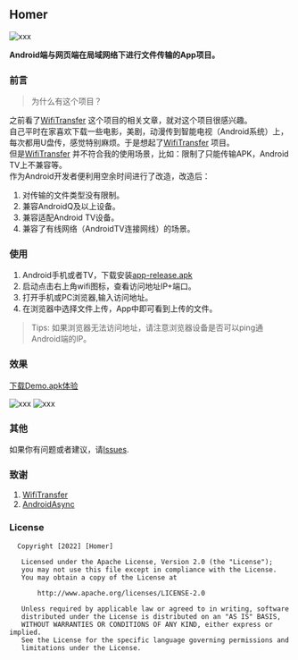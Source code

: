 ## Homer

![xxx](https://github.com/iDeMonnnnnn/Homer/blob/master/icon_logo.png?raw=true)

**Android端与网页端在局域网络下进行文件传输的App项目。**

### 前言

>为什么有这个项目？

之前看了[WifiTransfer](https://github.com/MZCretin/WifiTransfer-master) 这个项目的相关文章，就对这个项目很感兴趣。  
自己平时在家喜欢下载一些电影，美剧，动漫传到智能电视（Android系统）上，每次都用U盘传，感觉特别麻烦。于是想起了[WifiTransfer](https://github.com/MZCretin/WifiTransfer-master) 项目。  
但是[WifiTransfer](https://github.com/MZCretin/WifiTransfer-master) 并不符合我的使用场景，比如：限制了只能传输APK，Android TV上不兼容等。  
作为Android开发者便利用空余时间进行了改造，改造后：

1. 对传输的文件类型没有限制。
2. 兼容AndroidQ及以上设备。
3. 兼容适配Android TV设备。
4. 兼容了有线网络（AndroidTV连接网线）的场景。


### 使用

1. Android手机或者TV，下载安装[app-release.apk](https://github.com/iDeMonnnnnn/Homer/raw/master/app-release.apk)
2. 启动点击右上角wifi图标，查看访问地址IP+端口。
3. 打开手机或PC浏览器,输入访问地址。
4. 在浏览器中选择文件上传，App中即可看到上传的文件。

>Tips:
> 如果浏览器无法访问地址，请注意浏览器设备是否可以ping通Android端的IP。

### 效果

[下载Demo.apk体验](https://github.com/iDeMonnnnnn/Homer/raw/master/app-release.apk)

![xxx](https://github.com/iDeMonnnnnn/Homer/blob/master/Screenshot.png?raw=true)
![xxx](https://github.com/iDeMonnnnnn/Homer/blob/master/111.png?raw=true)
### 其他

如果你有问题或者建议，请[Issues](https://github.com/iDeMonnnnnn/Homer/issues).

### 致谢

1. [WifiTransfer](https://github.com/MZCretin/WifiTransfer-master)  
2. [AndroidAsync](https://github.com/koush/AndroidAsync)

### License

```
  Copyright [2022] [Homer]

   Licensed under the Apache License, Version 2.0 (the "License");
   you may not use this file except in compliance with the License.
   You may obtain a copy of the License at

       http://www.apache.org/licenses/LICENSE-2.0

   Unless required by applicable law or agreed to in writing, software
   distributed under the License is distributed on an "AS IS" BASIS,
   WITHOUT WARRANTIES OR CONDITIONS OF ANY KIND, either express or implied.
   See the License for the specific language governing permissions and
   limitations under the License.
```
